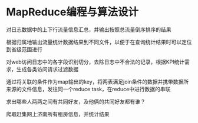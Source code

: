 # MapReduce编程与算法设计

对日志数据中的上下行流量信息汇总，并输出按照总流量倒序排序的结果


根据归属地输出流量统计数据结果到不同文件，以便于在查询统计结果时可以定位到省级范围进行


对web访问日志中的各字段识别切分，去除日志中不合法的记录，根据KPI统计需求，生成各类访问请求过滤数据

通过将关联的条件作为map输出的key，将两表满足join条件的数据并携带数据所来源的文件信息，发往同一个reduce task，在reduce中进行数据的串联


求出哪些人两两之间有共同好友，及他俩的共同好友都有谁？


爬取赶集网上济南所有租房信息，并统计结果


